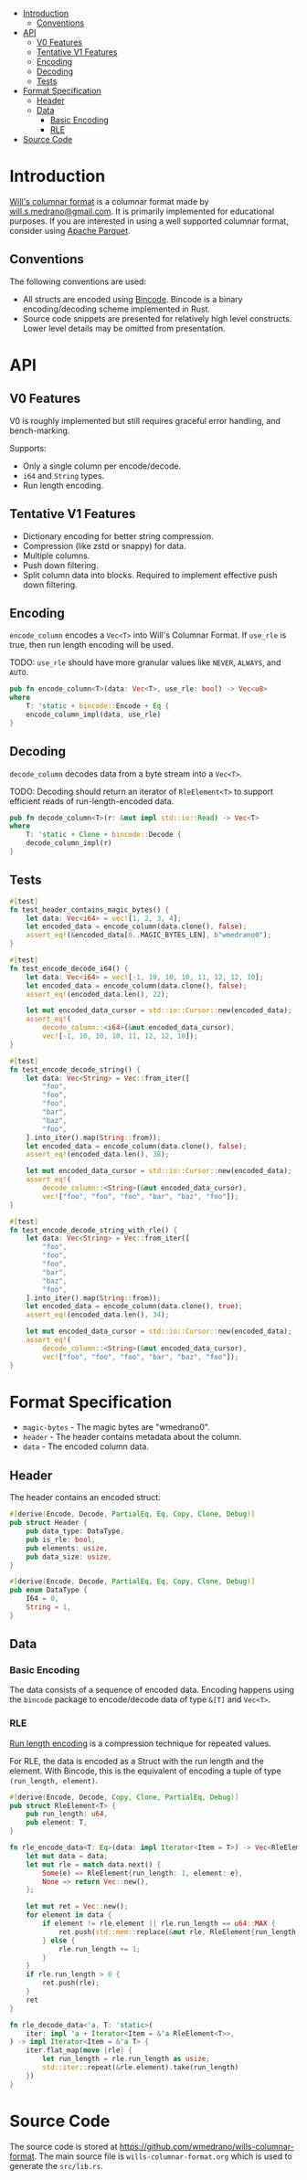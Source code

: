 - [Introduction](#org377ccf3)
  - [Conventions](#org5b9a842)
- [API](#orga722ea8)
  - [V0 Features](#orgac58ce3)
  - [Tentative V1 Features](#orgf9f220b)
  - [Encoding](#org30f4f5f)
  - [Decoding](#org2168113)
  - [Tests](#org4c987cf)
- [Format Specification](#orgd66247f)
  - [Header](#org5f59a68)
  - [Data](#orgee08fde)
    - [Basic Encoding](#orgd984108)
    - [RLE](#org4344e29)
- [Source Code](#org73f3ec6)



<a id="org377ccf3"></a>

# Introduction

[Will's columnar format](https://wmedrano.dev/living-programs/wills-columnar-format) is a columnar format made by will.s.medrano@gmail.com. It is primarily implemented for educational purposes. If you are interested in using a well supported columnar format, consider using [Apache Parquet](https://parquet.apache.org/).


<a id="org5b9a842"></a>

## Conventions

The following conventions are used:

-   All structs are encoded using [Bincode](https://github.com/bincode-org/bincode). Bincode is a binary encoding/decoding scheme implemented in Rust.
-   Source code snippets are presented for relatively high level constructs. Lower level details may be omitted from presentation.


<a id="orga722ea8"></a>

# API


<a id="orgac58ce3"></a>

## V0 Features

V0 is roughly implemented but still requires graceful error handling, and bench-marking.

Supports:

-   Only a single column per encode/decode.
-   `i64` and `String` types.
-   Run length encoding.


<a id="orgf9f220b"></a>

## Tentative V1 Features

-   Dictionary encoding for better string compression.
-   Compression (like zstd or snappy) for data.
-   Multiple columns.
-   Push down filtering.
-   Split column data into blocks. Required to implement effective push down filtering.


<a id="org30f4f5f"></a>

## Encoding

`encode_column` encodes a `Vec<T>` into Will's Columnar Format. If `use_rle` is true, then run length encoding will be used.

TODO: `use_rle` should have more granular values like `NEVER`, `ALWAYS`, and `AUTO`.

```rust
pub fn encode_column<T>(data: Vec<T>, use_rle: bool) -> Vec<u8>
where
    T: 'static + bincode::Encode + Eq {
    encode_column_impl(data, use_rle)
}
```


<a id="org2168113"></a>

## Decoding

`decode_column` decodes data from a byte stream into a `Vec<T>`.

TODO: Decoding should return an iterator of `RleElement<T>` to support efficient reads of run-length-encoded data.

```rust
pub fn decode_column<T>(r: &mut impl std::io::Read) -> Vec<T>
where
    T: 'static + Clone + bincode::Decode {
    decode_column_impl(r)
}
```


<a id="org4c987cf"></a>

## Tests

```rust
#[test]
fn test_header_contains_magic_bytes() {
    let data: Vec<i64> = vec![1, 2, 3, 4];
    let encoded_data = encode_column(data.clone(), false);
    assert_eq!(&encoded_data[0..MAGIC_BYTES_LEN], b"wmedrano0");
}
```

```rust
#[test]
fn test_encode_decode_i64() {
    let data: Vec<i64> = vec![-1, 10, 10, 10, 11, 12, 12, 10];
    let encoded_data = encode_column(data.clone(), false);
    assert_eq!(encoded_data.len(), 22);

    let mut encoded_data_cursor = std::io::Cursor::new(encoded_data);
    assert_eq!(
        decode_column::<i64>(&mut encoded_data_cursor),
        vec![-1, 10, 10, 10, 11, 12, 12, 10]);
}
```

```rust
#[test]
fn test_encode_decode_string() {
    let data: Vec<String> = Vec::from_iter([
        "foo",
        "foo",
        "foo",
        "bar",
        "baz",
        "foo",
    ].into_iter().map(String::from));
    let encoded_data = encode_column(data.clone(), false);
    assert_eq!(encoded_data.len(), 38);

    let mut encoded_data_cursor = std::io::Cursor::new(encoded_data);
    assert_eq!(
        decode_column::<String>(&mut encoded_data_cursor),
        vec!["foo", "foo", "foo", "bar", "baz", "foo"]);
}
```

```rust
#[test]
fn test_encode_decode_string_with_rle() {
    let data: Vec<String> = Vec::from_iter([
        "foo",
        "foo",
        "foo",
        "bar",
        "baz",
        "foo",
    ].into_iter().map(String::from));
    let encoded_data = encode_column(data.clone(), true);
    assert_eq!(encoded_data.len(), 34);

    let mut encoded_data_cursor = std::io::Cursor::new(encoded_data);
    assert_eq!(
        decode_column::<String>(&mut encoded_data_cursor),
        vec!["foo", "foo", "foo", "bar", "baz", "foo"]);
}
```


<a id="orgd66247f"></a>

# Format Specification

-   `magic-bytes` - The magic bytes are "wmedrano0".
-   `header` - The header contains metadata about the column.
-   `data` - The encoded column data.


<a id="org5f59a68"></a>

## Header

The header contains an encoded struct:

```rust
#[derive(Encode, Decode, PartialEq, Eq, Copy, Clone, Debug)]
pub struct Header {
    pub data_type: DataType,
    pub is_rle: bool,
    pub elements: usize,
    pub data_size: usize,
}

#[derive(Encode, Decode, PartialEq, Eq, Copy, Clone, Debug)]
pub enum DataType {
    I64 = 0,
    String = 1,
}
```


<a id="orgee08fde"></a>

## Data


<a id="orgd984108"></a>

### Basic Encoding

The data consists of a sequence of encoded data. Encoding happens using the `bincode` package to encode/decode data of type `&[T]` and `Vec<T>`.


<a id="org4344e29"></a>

### RLE

[Run length encoding](https://en.wikipedia.org/wiki/Run-length_encoding#:~:text=Run%2Dlength%20encoding%20(RLE),than%20as%20the%20original%20run.) is a compression technique for repeated values.

For RLE, the data is encoded as a Struct with the run length and the element. With Bincode, this is the equivalent of encoding a tuple of type `(run_length, element)`.

```rust
#[derive(Encode, Decode, Copy, Clone, PartialEq, Debug)]
pub struct RleElement<T> {
    pub run_length: u64,
    pub element: T,
}

fn rle_encode_data<T: Eq>(data: impl Iterator<Item = T>) -> Vec<RleElement<T>> {
    let mut data = data;
    let mut rle = match data.next() {
        Some(e) => RleElement{run_length: 1, element: e},
        None => return Vec::new(),
    };

    let mut ret = Vec::new();
    for element in data {
        if element != rle.element || rle.run_length == u64::MAX {
            ret.push(std::mem::replace(&mut rle, RleElement{run_length: 1, element}));
        } else {
            rle.run_length += 1;
        }
    }
    if rle.run_length > 0 {
        ret.push(rle);
    }
    ret
}

fn rle_decode_data<'a, T: 'static>(
    iter: impl 'a + Iterator<Item = &'a RleElement<T>>,
) -> impl Iterator<Item = &'a T> {
    iter.flat_map(move |rle| {
        let run_length = rle.run_length as usize;
        std::iter::repeat(&rle.element).take(run_length)
    })
}
```


<a id="org73f3ec6"></a>

# Source Code

The source code is stored at <https://github.com/wmedrano/wills-columnar-format>. The main source file is `wills-columnar-format.org` which is used to generate the `src/lib.rs`.